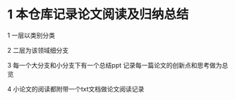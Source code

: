 # 1 本仓库记录论文阅读及归纳总结
1 一层以类别分类

2 二层为该领域细分支

3 每一个大分支和小分支下有一个总结ppt 记录每一篇论文的创新点和思考做为总览

4 小论文的阅读都附带一个txt文档做论文阅读记录


